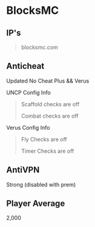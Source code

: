 # BlocksMC
## IP's

> blocksmc.com

## Anticheat
Updated No Cheat Plus && Verus

UNCP Config Info
> Scaffold checks are off
> 
> Combat checks are off

Verus Config Info
> Fly Checks are off
> 
> Timer Checks are off

## AntiVPN
Strong (disabled with prem)

## Player Average
2,000
